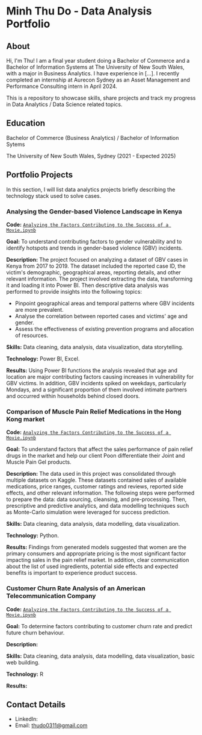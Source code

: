 # Minh Thu Do - Data Analysis Portfolio

## About
Hi, I'm Thu! I am a final year student doing a Bachelor of Commerce and a Bachelor of Information Systems at The University of New South Wales, with a major in Business Analytics. I have experience in [...]. I recently completed an internship at Aurecon Sydney as an Asset Management and Performance Consulting intern in April 2024.

This is a repository to showcase skills, share projects and track my progress in Data Analytics / Data Science related topics.

## Education
Bachelor of Commerce (Business Analytics) / Bachelor of Information Sytems

The University of New South Wales, Sydney (2021 - Expected 2025)

## Portfolio Projects
In this section, I will list data analytics projects briefly describing the technology stack used to solve cases.

### Analysing the Gender-based Violence Landscape in Kenya
**Code:** [`Analyzing the Factors Contributing to the Success of a Movie.ipynb`](https://github.com/tiannaparris/PortfolioProjects/blob/main/Analyzing%20the%20Factors%20Contributing%20to%20the%20Success%20of%20a%20Movie.ipynb)

**Goal:** To understand contributing factors to gender vulnerability and to identify hotspots and trends in gender-based violence (GBV) incidents.

**Description:** The project focused on analyzing a dataset of GBV cases in Kenya from 2017 to 2019. The dataset included the reported case ID, the victim's demographic, geographical areas, reporting details, and other relevant information. The project involved extracting the data, transforming it and loading it into Power BI. Then descriptive data analysis was performed to provide insights into the following topics:
- Pinpoint geographical areas and temporal patterns where GBV incidents are more prevalent.
- Analyse the correlation between reported cases and victims' age and gender.
- Assess the effectiveness of existing prevention programs and allocation of resources.

**Skills:** Data cleaning, data analysis, data visualization, data storytelling.

**Technology:** Power BI, Excel.

**Results:** Using Power BI functions the analysis revealed that age and location are major contributing factors causing increases in vulnerability for GBV victims. In addition, GBV incidents spiked on weekdays, particularly Mondays, and a significant proportion of them involved intimate partners and occurred within households behind closed doors.

### Comparison of Muscle Pain Relief Medications in the Hong Kong market
**Code:** [`Analyzing the Factors Contributing to the Success of a Movie.ipynb`](https://github.com/tiannaparris/PortfolioProjects/blob/main/Analyzing%20the%20Factors%20Contributing%20to%20the%20Success%20of%20a%20Movie.ipynb)

**Goal:** To understand factors that affect the sales performance of pain relief drugs in the market and help our client Poon differentiate their Joint and Muscle Pain Gel products.

**Description:** The data used in this project was consolidated through multiple datasets on Kaggle. These datasets contained sales of available medications, price ranges, customer ratings and reviews, reported side effects, and other relevant information. The following steps were performed to prepare the data: data sourcing, cleansing, and pre-processing. Then, prescriptive and predictive analytics, and data modelling techniques such as Monte-Carlo simulation were leveraged for success prediction. 

**Skills:** Data cleaning, data analysis, data modelling, data visualization.

**Technology:** Python.

**Results:** Findings from generated models suggested that women are the primary consumers and appropriate pricing is the most significant factor impacting sales in the pain relief market. In addition, clear communication about the list of used ingredients, potential side effects and expected benefits is important to experience product success. 

### Customer Churn Rate Analysis of an American Telecommunication Company
**Code:** [`Analyzing the Factors Contributing to the Success of a Movie.ipynb`](https://github.com/tiannaparris/PortfolioProjects/blob/main/Analyzing%20the%20Factors%20Contributing%20to%20the%20Success%20of%20a%20Movie.ipynb)

**Goal:** To determine factors contributing to customer churn rate and predict future churn behaviour.

**Description:** 

**Skills:** Data cleaning, data analysis, data modelling, data visualization, basic web building.

**Technology:** R

**Results:** 

## Contact Details
- LinkedIn:
- Email: thudo0311@gmail.com 

